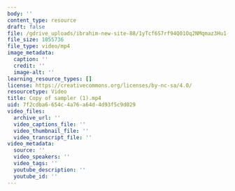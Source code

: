 ```yaml
---
body: ''
content_type: resource
draft: false
file: /gdrive_uploads/ibrahim-new-site-88/1yTcf6S7rf94Q01Oq2NMqmaz3Hu1-U11Y/copy-of-sampler-1.mp4
file_size: 1055736
file_type: video/mp4
image_metadata:
  caption: ''
  credit: ''
  image-alt: ''
learning_resource_types: []
license: https://creativecommons.org/licenses/by-nc-sa/4.0/
resourcetype: Video
title: Copy of sampler (1).mp4
uid: 7f2cdba6-654c-4a76-a64d-4d93f5c9d029
video_files:
  archive_url: ''
  video_captions_file: ''
  video_thumbnail_file: ''
  video_transcript_file: ''
video_metadata:
  source: ''
  video_speakers: ''
  video_tags: ''
  youtube_description: ''
  youtube_id: ''
---
```


